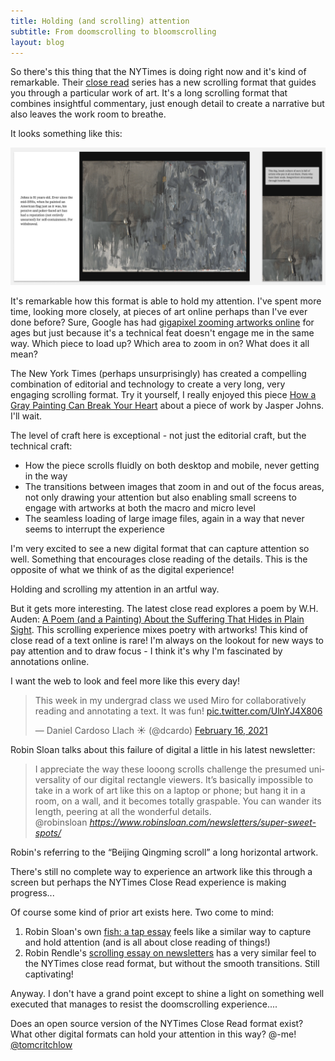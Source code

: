 ```yaml
---
title: Holding (and scrolling) attention
subtitle: From doomscrolling to bloomscrolling
layout: blog
---
```


So there's this thing that the NYTimes is doing right now and it's kind of remarkable. Their [close read](https://www.nytimes.com/interactive/2021/arts/close-read.html) series has a new scrolling format that guides you through a particular work of art. It's a long scrolling format that combines insightful commentary, just enough detail to create a narrative but also leaves the work room to breathe.

It looks something like this:

![](/images/nyt-close-read.png)

It's remarkable how this format is able to hold my attention. I've spent more time, looking more closely, at pieces of art online perhaps than I've ever done before? Sure, Google has had [gigapixel zooming artworks online](https://artsandculture.google.com/project/gigapixels) for ages but just because it's a technical feat doesn't engage me in the same way. Which piece to load up? Which area to zoom in on? What does it all mean?

The New York Times (perhaps unsurprisingly) has created a compelling combination of editorial and technology to create a very long, very engaging scrolling format. Try it yourself, I really enjoyed this piece [How a Gray Painting Can Break Your Heart](https://www.nytimes.com/interactive/2022/01/16/arts/design/jasper-johns-memory-of-my-feelings.html) about a piece of work by Jasper Johns. I'll wait.

The level of craft here is exceptional - not just the editorial craft, but the technical craft:

- How the piece scrolls fluidly on both desktop and mobile, never getting in the way
- The transitions between images that zoom in and out of the focus areas, not only drawing your attention but also enabling small screens to engage with artworks at both the macro and micro level
- The seamless loading of large image files, again in a way that never seems to interrupt the experience

I'm very excited to see a new digital format that can capture attention so well. Something that encourages close reading of the details. This is the opposite of what we think of as the digital experience!

Holding and scrolling my attention in an artful way.

But it gets more interesting. The latest close read explores a poem by W.H. Auden: [A Poem (and a Painting) About the Suffering That Hides in Plain Sight](https://www.nytimes.com/interactive/2022/03/06/books/auden-musee-des-beaux-arts.html). This scrolling experience mixes poetry with artworks! This kind of close read of a text online is rare! I'm always on the lookout for new ways to pay attention and to draw focus - I think it's why I'm fascinated by annotations online.

I want the web to look and feel more like this every day!

<blockquote class="twitter-tweet"><p lang="en" dir="ltr">This week in my undergrad class we used Miro for collaboratively reading and annotating a text. It was fun! <a href="https://t.co/UlnYJ4X806">pic.twitter.com/UlnYJ4X806</a></p>&mdash; Daniel Cardoso Llach ☀️ (@dcardo) <a href="https://twitter.com/dcardo/status/1361821788406247426?ref_src=twsrc%5Etfw">February 16, 2021</a></blockquote> <script async src="https://platform.twitter.com/widgets.js" charset="utf-8"></script>

Robin Sloan talks about this failure of digital a little in his latest newsletter:

<blockquote class="quoteback" darkmode="" data-title="Super%20sweet%20spots" data-author="@robinsloan" cite="https://www.robinsloan.com/newsletters/super-sweet-spots/">
I&nbsp;appre­ci­ate the way these looong scrolls chal­lenge the pre­sumed uni­ver­sality of our dig­i­tal rec­tan­gle viewers. It’s basi­cally impos­si­ble to take in a work of art like this on a lap­top or phone; but hang it in a room, on a wall, and it becomes totally graspable. You can wan­der its length, peer­ing at all the wonderful&nbsp;details.
<footer>@robinsloan<cite> <a href="https://www.robinsloan.com/newsletters/super-sweet-spots/">https://www.robinsloan.com/newsletters/super-sweet-spots/</a></cite></footer>
</blockquote><script note="" src="https://cdn.jsdelivr.net/gh/Blogger-Peer-Review/quotebacks@1/quoteback.js"></script>

Robin's referring to the “Beijing Qingming scroll” a long horizontal artwork. 

There's still no complete way to experience an artwork like this through a screen but perhaps the NYTimes Close Read experience is making progress...

Of course some kind of prior art exists here. Two come to mind:

1. Robin Sloan's own [fish: a tap essay](https://www.robinsloan.com/fish/) feels like a similar way to capture and hold attention (and is all about close reading of things!)
2. Robin Rendle's [scrolling essay on newsletters](https://www.robinrendle.com/essays/newsletters/) has a very similar feel to the NYTimes close read format, but without the smooth transitions. Still captivating!

Anyway. I don't have a grand point except to shine a light on something well executed that manages to resist the doomscrolling experience....

Does an open source version of the NYTimes Close Read format exist? What other digital formats can hold your attention in this way? @-me! [@tomcritchlow](https://twitter.com/tomcritchlow)